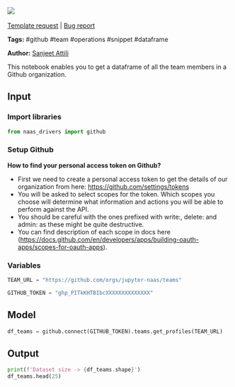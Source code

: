 <a href="https://app.naas.ai/user-redirect/naas/downloader?url=https://raw.githubusercontent.com/jupyter-naas/awesome-notebooks/master/GitHub/GitHub_Get_profiles_from_teams.ipynb" target="_parent"><img src="https://naasai-public.s3.eu-west-3.amazonaws.com/open_in_naas.svg"/></a><br><br><a href="https://github.com/jupyter-naas/awesome-notebooks/issues/new?assignees=&labels=&template=template-request.md&title=Tool+-+Action+of+the+notebook+">Template request</a> | <a href="https://github.com/jupyter-naas/awesome-notebooks/issues/new?assignees=&labels=bug&template=bug_report.md&title=GitHub+-+Get+profiles+from+teams:+Error+short+description">Bug report</a>

**Tags:** #github #team #operations #snippet #dataframe

**Author:** [Sanjeet Attili](https://www.linkedin.com/in/sanjeet-attili-760bab190/)

This notebook enables you to get a dataframe of all the team members in a Github organization.

## Input

### Import libraries


```python
from naas_drivers import github
```

### Setup Github

**How to find your personal access token on Github?** 
- First we need to create a personal access token to get the details of our organization from here: https://github.com/settings/tokens
- You will be asked to select scopes for the token. Which scopes you choose will determine what information and actions you will be able to perform against the API. 
- You should be careful with the ones prefixed with write:, delete: and admin: as these might be quite destructive. 
- You can find description of each scope in docs here (https://docs.github.com/en/developers/apps/building-oauth-apps/scopes-for-oauth-apps).


### Variables


```python
TEAM_URL = "https://github.com/orgs/jupyter-naas/teams"

GITHUB_TOKEN = "ghp_PITkKHTBIbcXXXXXXXXXXXXXX"
```

## Model


```python
df_teams = github.connect(GITHUB_TOKEN).teams.get_profiles(TEAM_URL)
```

## Output


```python
print(f'Dataset size -> {df_teams.shape}')
df_teams.head(25)
```
